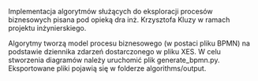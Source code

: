 Implementacja algorytmów służących do eksploracji procesów biznesowych pisana pod opieką dra inż. Krzysztofa Kluzy w ramach projektu inżynierskiego.

Algorytmy tworzą model procesu biznesowego (w postaci pliku BPMN) na podstawie dziennika zdarzeń dostarczonego w pliku XES. W celu stworzenia diagramów należy uruchomić plik generate_bpmn.py. Eksportowane pliki pojawią się w folderze algorithms/output.
